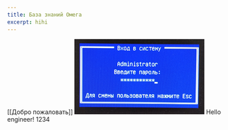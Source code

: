 ```yaml
---
title: База знаний Омега
excerpt: hihi
---
```

[[Добро пожаловать]]
 ![fuf](<images/Subs_sb1.png>)
Hello engineer! 
1234